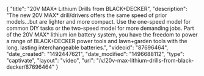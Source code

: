 {
    "title": "20V MAX* Lithium Drills from BLACK+DECKER",
    "description": "The new 20V MAX* drill\/drivers offers the same speed of prior models...but are lighter and more compact. Use the one-speed model for common DIY tasks or the two-speed model for more demanding jobs. Part of the 20V MAX* lithium ion battery system, you have the freedom to power a range of BLACK+DECKER power tools and lawn+garden tools with the long, lasting interchangeable batteries.",
    "videoid": "87696464",
    "date_created": "1492447621",
    "date_modified": "1496688112",
    "type": "captivate",
    "layout": "video",
    "url": "\/v\/20v-max-lithium-drills-from-black-decker\/87696464"
}
